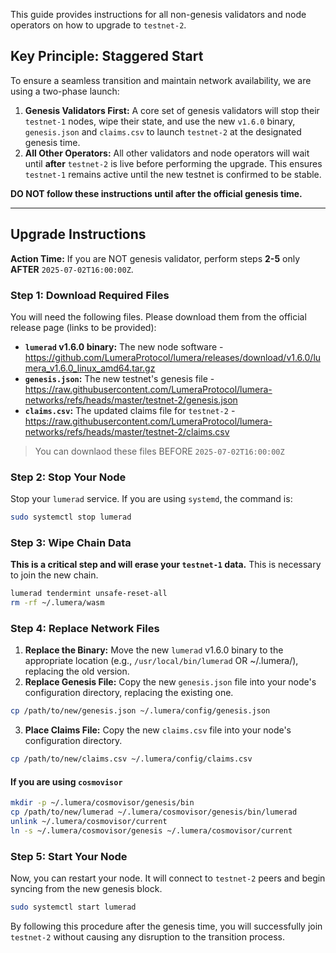 This guide provides instructions for all non-genesis validators and node operators on how to upgrade to `testnet-2`.

## Key Principle: Staggered Start

To ensure a seamless transition and maintain network availability, we are using a two-phase launch:

1.  **Genesis Validators First:** A core set of genesis validators will stop their `testnet-1` nodes, wipe their state, and use the new `v1.6.0` binary, `genesis.json` and `claims.csv` to launch `testnet-2` at the designated genesis time.
2.  **All Other Operators:** All other validators and node operators will wait until **after** `testnet-2` is live before performing the upgrade. This ensures `testnet-1` remains active until the new testnet is confirmed to be stable.

**DO NOT follow these instructions until after the official genesis time.**

---

## Upgrade Instructions

**Action Time:** If you are NOT genesis validator, perform steps **2-5** only **AFTER** `2025-07-02T16:00:00Z`.

### **Step 1: Download Required Files**

You will need the following files. Please download them from the official release page (links to be provided):

*   **`lumerad` v1.6.0 binary:** The new node software - https://github.com/LumeraProtocol/lumera/releases/download/v1.6.0/lumera_v1.6.0_linux_amd64.tar.gz
*   **`genesis.json`:** The new testnet's genesis file - https://raw.githubusercontent.com/LumeraProtocol/lumera-networks/refs/heads/master/testnet-2/genesis.json
*   **`claims.csv`:** The updated claims file for `testnet-2` - https://raw.githubusercontent.com/LumeraProtocol/lumera-networks/refs/heads/master/testnet-2/claims.csv
  
> You can downlaod these files BEFORE `2025-07-02T16:00:00Z`

### **Step 2: Stop Your Node**

Stop your `lumerad` service. If you are using `systemd`, the command is:

```bash
sudo systemctl stop lumerad
```

### **Step 3: Wipe Chain Data**

**This is a critical step and will erase your `testnet-1` data.** This is necessary to join the new chain.

```bash
lumerad tendermint unsafe-reset-all
rm -rf ~/.lumera/wasm
```

### **Step 4: Replace Network Files**

1.  **Replace the Binary:** Move the new `lumerad` v1.6.0 binary to the appropriate location (e.g., `/usr/local/bin/lumerad` OR ~/.lumera/), replacing the old version.
2.  **Replace Genesis File:** Copy the new `genesis.json` file into your node's configuration directory, replacing the existing one.
```bash
cp /path/to/new/genesis.json ~/.lumera/config/genesis.json
```
3.  **Place Claims File:** Copy the new `claims.csv` file into your node's configuration directory.
```bash
cp /path/to/new/claims.csv ~/.lumera/config/claims.csv
```

#### If you are using `cosmovisor`

```bash
mkdir -p ~/.lumera/cosmovisor/genesis/bin
cp /path/to/new/lumerad ~/.lumera/cosmovisor/genesis/bin/lumerad
unlink ~/.lumera/cosmovisor/current
ln -s ~/.lumera/cosmovisor/genesis ~/.lumera/cosmovisor/current
```

### **Step 5: Start Your Node**

Now, you can restart your node. It will connect to `testnet-2` peers and begin syncing from the new genesis block.

```bash
sudo systemctl start lumerad
```

By following this procedure after the genesis time, you will successfully join `testnet-2` without causing any disruption to the transition process.
